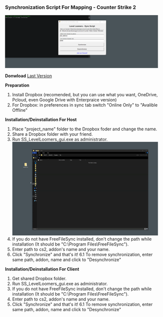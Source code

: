 ### Synchronization Script For Mapping - Counter Strike 2
![](https://github.com/dertwist/Cs2-Sync-Script/blob/24d83cf6fe3cd5f4edc678fc23067b974e4bf108/images/img_01.png)

**Donwload** [Last Version](https://github.com/dertwist/Cs2-Sync-Script/releases/tag/0.2)

**Preparation**
1. Install Dropbox (recomended, but you can use what you want, OneDrive, Pcloud, even Google Drive with Enterpraice version)
2. For Dropbox: in preferences in sync tab switch "Online Only" to "Avalible Offline"

**Installation/Deinstallation For Host**
1. Place "project_name" folder to the Dropbox foder and change the name.
2. Share a Dropbox folder with your friend.
3. Run SS_LevelLoomers_gui.exe as administrator.
![](https://github.com/dertwist/Cs2-Sync-Script/blob/652155268118e55a7e0190265b963266ab71289e/images/dem_01.gif)
4. If you do not have FreeFileSync installed, don't change the path while installation (It should be "C:\Program Files\FreeFileSync"). 
5. Enter path to cs2, addon's name and your name.
6. Click "Synchronize" and that's it!
6.1 To remove synchronization, enter same path, addon, name and click to "Desynchronize"

**Installation/Deinstallation For Client**
1. Get shared Dropbox folder.
2. Run SS_LevelLoomers_gui.exe as administrator.
3. If you do not have FreeFileSync installed, don't change the path while installation (It should be "C:\Program Files\FreeFileSync").
4. Enter path to cs2, addon's name and your name.
5. Click "Synchronize" and that's it!
6.1 To remove synchronization, enter same path, addon, name and click to "Desynchronize"


